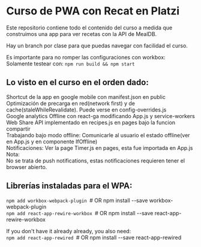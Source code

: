 # Curso de PWA con Recat en Platzi

Este repositorio contiene todo el contenido del curso a medida que construimos una app para ver recetas con la API de MealDB.

Hay un branch por clase para que puedas navegar con facilidad el curso.

Es importante para no romper las configuraciones con workbox:\
Solamente testear con:
`npm run build && npm start`

## Lo visto en el curso en el orden dado:
Shortcut de la app en google mobile con manifest.json en public\
Optimización de precarga en red(network first) y de cache(staleWhileRevalidate). Puede verse en config-overrides.js\
Google analytics Offline con react-ga modificando App.js y service-workers\
Web Share API implementado en recipes.js en pages bajo la funcion compartir\
Trabajando bajo modo offline: Comunicarle al usuario el estado offline(ver en App.js y en componente IfOffline)\
Notificaciones: Ver la page Timer.js en pages, esta fue importada en App.js\
Nota:\
No se trata de push notifications, estas notificaciones requieren tener el browser abierto.

## Librerías instaladas para el WPA:
`npm add workbox-webpack-plugin `# OR npm install --save workbox-webpack-plugin\
`npm add react-app-rewire-workbox `# OR npm install --save react-app-rewire-workbox

If you don't have it already already, you also need:\
`npm add react-app-rewired `# OR npm install --save react-app-rewired